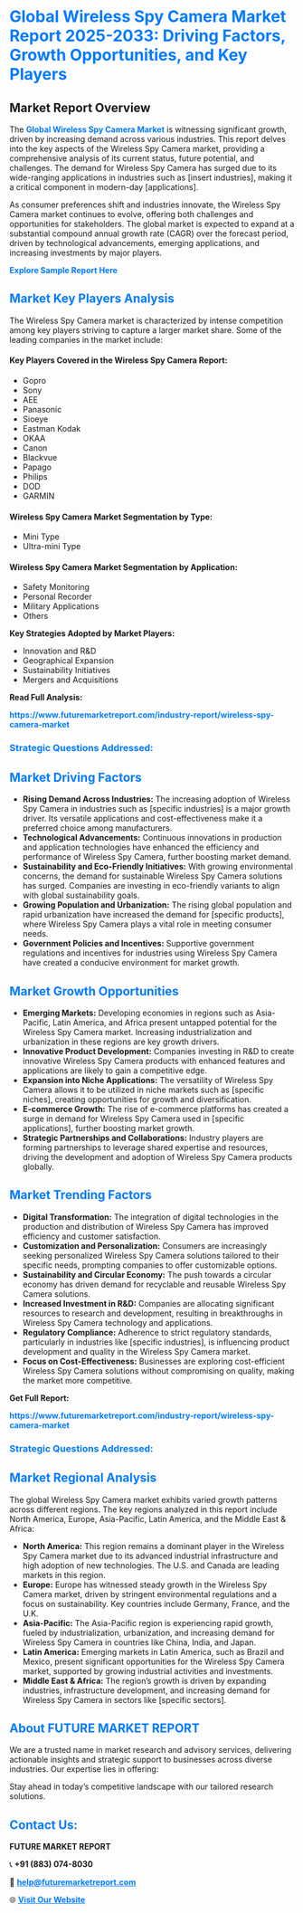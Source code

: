 <h1 style="color: #007BFF;">Global Wireless Spy Camera Market Report 2025-2033: Driving Factors, Growth Opportunities, and Key Players</h1>

<section id="overview">
<h2>Market Report Overview</h2>
<p>The <a href="https://www.futuremarketreport.com/industry-report/wireless-spy-camera-market" style="color: #007BFF; text-decoration: none;"><strong>Global Wireless Spy Camera Market</strong></a> is witnessing significant growth, driven by increasing demand across various industries. This report delves into the key aspects of the Wireless Spy Camera market, providing a comprehensive analysis of its current status, future potential, and challenges. The demand for Wireless Spy Camera has surged due to its wide-ranging applications in industries such as [insert industries], making it a critical component in modern-day [applications].</p>
<p>As consumer preferences shift and industries innovate, the Wireless Spy Camera market continues to evolve, offering both challenges and opportunities for stakeholders. The global market is expected to expand at a substantial compound annual growth rate (CAGR) over the forecast period, driven by technological advancements, emerging applications, and increasing investments by major players.</p>
</section>

<section id="overview">
<p><a href="https://www.futuremarketreport.com/request-sample/reportId=58197" style="color: #007BFF; text-decoration: none;"><strong>Explore Sample Report Here</strong></a></p>
</section>

<section id="key-players">
<h2 style="color: #007BFF;">Market Key Players Analysis</h2>
<p>The Wireless Spy Camera market is characterized by intense competition among key players striving to capture a larger market share. Some of the leading companies in the market include:</p>
<h4>Key Players Covered in the Wireless Spy Camera Report:</h4>
<ul><li>Gopro</li><li>Sony</li><li>AEE</li><li>Panasonic</li><li>Sioeye</li><li>Eastman Kodak</li><li>OKAA</li><li>Canon</li><li>Blackvue</li><li>Papago</li><li>Philips</li><li>DOD</li><li>GARMIN</li></ul>
<h4>Wireless Spy Camera Market Segmentation by Type:</h4>
<ul><li>Mini Type</li><li>Ultra-mini Type</li></ul>

<h4>Wireless Spy Camera Market Segmentation by Application:</h4>
<ul><li>Safety Monitoring</li><li>Personal Recorder</li><li>Military Applications</li><li>Others</li></ul>
<p><strong>Key Strategies Adopted by Market Players:</strong></p>
<ul>
<li>Innovation and R&D</li>
<li>Geographical Expansion</li>
<li>Sustainability Initiatives</li>
<li>Mergers and Acquisitions</li>
</ul>
</section>

<section>
<p><strong>Read Full Analysis: </strong></p><a href="https://www.futuremarketreport.com/industry-report/wireless-spy-camera-market" style="color: #007BFF; text-decoration: none;"><strong>https://www.futuremarketreport.com/industry-report/wireless-spy-camera-market</strong></a>
<h3 style="color: #007BFF;">Strategic Questions Addressed:</h3>
</section>

<section id="driving-factors">
<h2 style="color: #007BFF;">Market Driving Factors</h2>
<ul>
<li><strong>Rising Demand Across Industries:</strong> The increasing adoption of Wireless Spy Camera in industries such as [specific industries] is a major growth driver. Its versatile applications and cost-effectiveness make it a preferred choice among manufacturers.</li>
<li><strong>Technological Advancements:</strong> Continuous innovations in production and application technologies have enhanced the efficiency and performance of Wireless Spy Camera, further boosting market demand.</li>
<li><strong>Sustainability and Eco-Friendly Initiatives:</strong> With growing environmental concerns, the demand for sustainable Wireless Spy Camera solutions has surged. Companies are investing in eco-friendly variants to align with global sustainability goals.</li>
<li><strong>Growing Population and Urbanization:</strong> The rising global population and rapid urbanization have increased the demand for [specific products], where Wireless Spy Camera plays a vital role in meeting consumer needs.</li>
<li><strong>Government Policies and Incentives:</strong> Supportive government regulations and incentives for industries using Wireless Spy Camera have created a conducive environment for market growth.</li>
</ul>
</section>

<section id="growth-opportunities">
<h2 style="color: #007BFF;">Market Growth Opportunities</h2>
<ul>
<li><strong>Emerging Markets:</strong> Developing economies in regions such as Asia-Pacific, Latin America, and Africa present untapped potential for the Wireless Spy Camera market. Increasing industrialization and urbanization in these regions are key growth drivers.</li>
<li><strong>Innovative Product Development:</strong> Companies investing in R&D to create innovative Wireless Spy Camera products with enhanced features and applications are likely to gain a competitive edge.</li>
<li><strong>Expansion into Niche Applications:</strong> The versatility of Wireless Spy Camera allows it to be utilized in niche markets such as [specific niches], creating opportunities for growth and diversification.</li>
<li><strong>E-commerce Growth:</strong> The rise of e-commerce platforms has created a surge in demand for Wireless Spy Camera used in [specific applications], further boosting market growth.</li>
<li><strong>Strategic Partnerships and Collaborations:</strong> Industry players are forming partnerships to leverage shared expertise and resources, driving the development and adoption of Wireless Spy Camera products globally.</li>
</ul>
</section>

<section id="trending-factors">
<h2 style="color: #007BFF;">Market Trending Factors</h2>
<ul>
<li><strong>Digital Transformation:</strong> The integration of digital technologies in the production and distribution of Wireless Spy Camera has improved efficiency and customer satisfaction.</li>
<li><strong>Customization and Personalization:</strong> Consumers are increasingly seeking personalized Wireless Spy Camera solutions tailored to their specific needs, prompting companies to offer customizable options.</li>
<li><strong>Sustainability and Circular Economy:</strong> The push towards a circular economy has driven demand for recyclable and reusable Wireless Spy Camera solutions.</li>
<li><strong>Increased Investment in R&D:</strong> Companies are allocating significant resources to research and development, resulting in breakthroughs in Wireless Spy Camera technology and applications.</li>
<li><strong>Regulatory Compliance:</strong> Adherence to strict regulatory standards, particularly in industries like [specific industries], is influencing product development and quality in the Wireless Spy Camera market.</li>
<li><strong>Focus on Cost-Effectiveness:</strong> Businesses are exploring cost-efficient Wireless Spy Camera solutions without compromising on quality, making the market more competitive.</li>
</ul>
</section>

<section>
<p><strong>Get Full Report: </strong></p><a href="https://www.futuremarketreport.com/industry-report/wireless-spy-camera-market" style="color: #007BFF; text-decoration: none;"><strong>https://www.futuremarketreport.com/industry-report/wireless-spy-camera-market</strong></a>
<h3 style="color: #007BFF;">Strategic Questions Addressed:</h3>
</section>


<section id="regional-analysis">
<h2 style="color: #007BFF;">Market Regional Analysis</h2>
<p>The global Wireless Spy Camera market exhibits varied growth patterns across different regions. The key regions analyzed in this report include North America, Europe, Asia-Pacific, Latin America, and the Middle East & Africa:</p>
<ul>
<li><strong>North America:</strong> This region remains a dominant player in the Wireless Spy Camera market due to its advanced industrial infrastructure and high adoption of new technologies. The U.S. and Canada are leading markets in this region.</li>
<li><strong>Europe:</strong> Europe has witnessed steady growth in the Wireless Spy Camera market, driven by stringent environmental regulations and a focus on sustainability. Key countries include Germany, France, and the U.K.</li>
<li><strong>Asia-Pacific:</strong> The Asia-Pacific region is experiencing rapid growth, fueled by industrialization, urbanization, and increasing demand for Wireless Spy Camera in countries like China, India, and Japan.</li>
<li><strong>Latin America:</strong> Emerging markets in Latin America, such as Brazil and Mexico, present significant opportunities for the Wireless Spy Camera market, supported by growing industrial activities and investments.</li>
<li><strong>Middle East & Africa:</strong> The region’s growth is driven by expanding industries, infrastructure development, and increasing demand for Wireless Spy Camera in sectors like [specific sectors].</li>
</ul>
</section>

<footer>
<h2 style="color: #007BFF;">About FUTURE MARKET REPORT</h2>
<p>We are a trusted name in market research and advisory services, delivering actionable insights and strategic support to businesses across diverse industries. Our expertise lies in offering:</p>

<p>Stay ahead in today’s competitive landscape with our tailored research solutions.</p>

<h2 style="color: #007BFF;">Contact Us:</h2>
<p><strong>FUTURE MARKET REPORT</strong></p>
<p>📞 <strong>+91 (883) 074-8030</strong></p>
<p>📧 <strong><a href="mailto:help@futuremarketreport.com" style="color: #007BFF;">help@futuremarketreport.com</a></strong></p>
<p>🌐 <strong><a href="https://www.futuremarketreport.com/" style="color: #007BFF;">Visit Our Website</a></strong></p>
</footer>